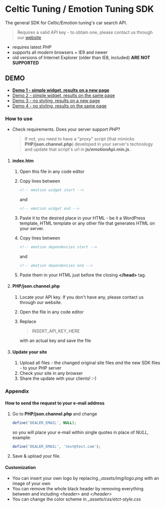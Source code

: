 Celtic Tuning / Emotion Tuning SDK
==================================
The general SDK for Celtic/Emotion tuning's car search API. 
> Requires a valid API key - to obtain one, please contact us through our [website](https://www.emotion-tuning.com)

- requires latest _PHP_
- supports all _modern_ browsers + IE9 and newer
- old versions of Internet Explorer (older than IE8, included) **ARE NOT SUPPORTED**

## DEMO
- [**Demo 1 - simple widget, results on a new page**](https://www.emotion-tuning.com/SDK/index.htm)
- [Demo 2 - simple widget, results on the same page](https://www.emotion-tuning.com/SDK/index-one-page.htm)
- [Demo 3 - no styling, results on a new page](https://www.emotion-tuning.com/SDK/index-simple.htm)
- [Demo 4 - no styling, results on the same page](https://www.emotion-tuning.com/SDK/index-simple-one-page.htm)

### How to use
- Check requirements. Does your server support _PHP_? 
  > If not, you need to have a "proxy" script (that mimicks **PHP/json.channel.php**) developed in your server's technology and update that script's url in **js/emotionApi.min.js**.
   
1. #### **index.htm**
   1. Open this file in any code editor
   2. Copy lines between

      ```HTML
      <!-- emotion widget start -->
      ```
   
      and
   
      ```HTML
      <!-- emotion widget end -->
      ```
   
   3. Paste it to the desired place in your HTML - be it a WordPress template, HTML template or any other file that generates HTML on your server.
   4. Copy lines between

      ```HTML
      <!-- emotion dependencies start -->
      ```
   
      and
   
      ```HTML
      <!-- emotion dependencies end -->
      ```
   
   5. Paste them in your HTML just before the closing **&lt;/head&gt;** tag.

2. #### PHP/json.channel.php
   1. Locate your API key. If you don't have any, please contact us through our website.
   2. Open the file in any code editor
   3. Replace 
      > INSERT_API_KEY_HERE
   
      with an actual key and save the file
   
3. #### Update your site
   1. Upload all files - the changed original site files _and_ the new SDK files - to your PHP server
   2. Check your site in any browser
   3. Share the update with your clients! :-)
   
### Appendix

#### How to send the request to your e-mail address
1. Go to **PHP/json.channel.php** and change 
   ```PHP
   define('DEALER_EMAIL', NULL);
   ```
   
   so you will place your e-mail within single quotes in place of *NULL*, example:
   ```PHP
   define('DEALER_EMAIL', 'test@test.com');
   ```
   
2. Save & upload your file.

#### Customization
- You can insert your own logo by replacing *_assets/img/logo.png* with an image of your own
- You can remove the whole black header by removing everything between and including *&lt;header&gt;* and *&lt;/header&gt;*
- You can change the color scheme in *_assets/css/etct-style.css*